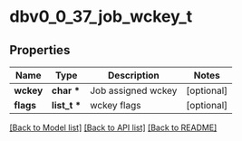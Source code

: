# dbv0_0_37_job_wckey_t

## Properties
Name | Type | Description | Notes
------------ | ------------- | ------------- | -------------
**wckey** | **char \*** | Job assigned wckey | [optional] 
**flags** | **list_t \*** | wckey flags | [optional] 

[[Back to Model list]](../README.md#documentation-for-models) [[Back to API list]](../README.md#documentation-for-api-endpoints) [[Back to README]](../README.md)


